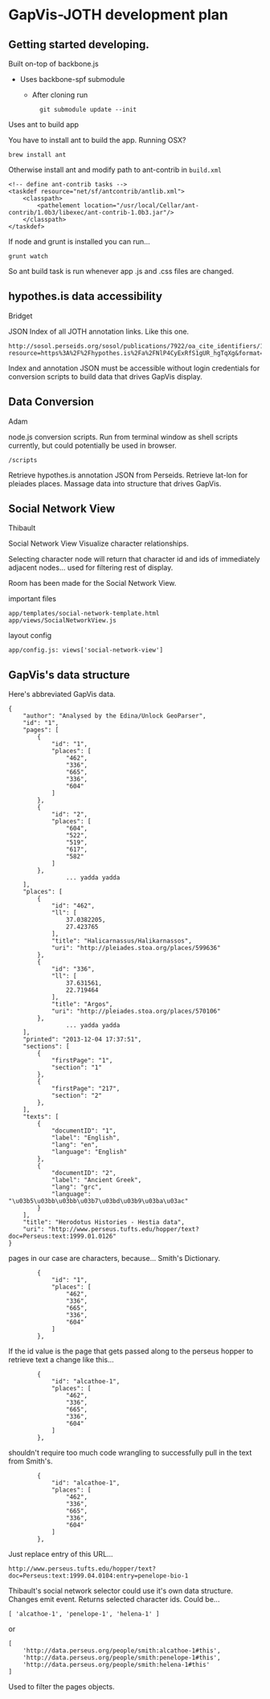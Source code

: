 # GapVis-JOTH development plan
## Getting started developing.

Built on-top of backbone.js

* Uses backbone-spf submodule
	* After cloning run
	
			git submodule update --init

Uses ant to build app

You have to install ant to build the app.
Running OSX?

	brew install ant

Otherwise install ant and modify path to ant-contrib in `build.xml`

    <!-- define ant-contrib tasks -->
    <taskdef resource="net/sf/antcontrib/antlib.xml">
        <classpath>
            <pathelement location="/usr/local/Cellar/ant-contrib/1.0b3/libexec/ant-contrib-1.0b3.jar"/>
        </classpath>
    </taskdef>

If node and grunt is installed you can run...

	grunt watch

So ant build task is run whenever app .js and .css files are changed.


## hypothes.is data accessibility

Bridget

JSON Index of all JOTH annotation links.  Like this one.

	http://sosol.perseids.org/sosol/publications/7922/oa_cite_identifiers/10122/convert?resource=https%3A%2F%2Fhypothes.is%2Fa%2FNlP4CyExRfS1gUR_hgTqXg&format=json

Index and annotation JSON must be accessible without login credentials for conversion scripts to build data that drives GapVis display.


## Data Conversion

Adam

node.js conversion scripts.
Run from terminal window as shell scripts currently,
but could potentially be used in browser.

	/scripts

Retrieve hypothes.is annotation JSON from Perseids.
Retrieve lat-lon for pleiades places.
Massage data into structure that drives GapVis.


## Social Network View

Thibault

Social Network View
Visualize character relationships.

Selecting character node will return that character id and ids of immediately adjacent nodes...
used for filtering rest of display.

Room has been made for the Social Network View.

important files

	app/templates/social-network-template.html
	app/views/SocialNetworkView.js

layout config

	app/config.js: views['social-network-view']


## GapVis's data structure

Here's abbreviated GapVis data.

	{
	    "author": "Analysed by the Edina/Unlock GeoParser",
	    "id": "1",
	    "pages": [
	        {
	            "id": "1",
	            "places": [
	                "462",
	                "336",
	                "665",
	                "336",
	                "604"
	            ]
	        },
	        {
	            "id": "2",
	            "places": [
	                "604",
	                "522",
	                "519",
	                "617",
	                "582"
	            ]
	        },
					... yadda yadda
	    ],
	    "places": [
	        {
	            "id": "462",
	            "ll": [
	                37.0382205,
	                27.423765
	            ],
	            "title": "Halicarnassus/Halikarnassos",
	            "uri": "http://pleiades.stoa.org/places/599636"
	        },
	        {
	            "id": "336",
	            "ll": [
	                37.631561,
	                22.719464
	            ],
	            "title": "Argos",
	            "uri": "http://pleiades.stoa.org/places/570106"
	        },
					... yadda yadda
	    ],
	    "printed": "2013-12-04 17:37:51",
	    "sections": [
	        {
	            "firstPage": "1",
	            "section": "1"
	        },
	        {
	            "firstPage": "217",
	            "section": "2"
	        },
	    ],
	    "texts": [
	        {
	            "documentID": "1",
	            "label": "English",
	            "lang": "en",
	            "language": "English"
	        },
	        {
	            "documentID": "2",
	            "label": "Ancient Greek",
	            "lang": "grc",
	            "language": "\u03b5\u03bb\u03bb\u03b7\u03bd\u03b9\u03ba\u03ac"
	        }
	    ],
	    "title": "Herodotus Histories - Hestia data",
	    "uri": "http://www.perseus.tufts.edu/hopper/text?doc=Perseus:text:1999.01.0126"
	}

pages in our case are characters, because... Smith's Dictionary.

	        {
	            "id": "1",
	            "places": [
	                "462",
	                "336",
	                "665",
	                "336",
	                "604"
	            ]
	        },

If the id value is the page that gets passed along to the perseus hopper to retrieve text a change like this...

	        {
	            "id": "alcathoe-1",
	            "places": [
	                "462",
	                "336",
	                "665",
	                "336",
	                "604"
	            ]
	        },

shouldn't require too much code wrangling to successfully pull in the text from Smith's.

	        {
	            "id": "alcathoe-1",
	            "places": [
	                "462",
	                "336",
	                "665",
	                "336",
	                "604"
	            ]
	        },

Just replace entry of this URL...

	http://www.perseus.tufts.edu/hopper/text?doc=Perseus:text:1999.04.0104:entry=penelope-bio-1

Thibault's social network selector could use it's own data structure.
Changes emit event.
Returns selected character ids.
Could be...

	[ 'alcathoe-1', 'penelope-1', 'helena-1' ]

or

	[
		'http://data.perseus.org/people/smith:alcathoe-1#this',
		'http://data.perseus.org/people/smith:penelope-1#this',
		'http://data.perseus.org/people/smith:helena-1#this'
	]

Used to filter the pages objects.

